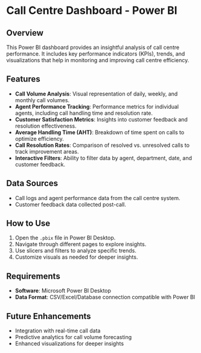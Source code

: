# Call Centre Dashboard - Power BI

## Overview
This Power BI dashboard provides an insightful analysis of call centre performance. It includes key performance indicators (KPIs), trends, and visualizations that help in monitoring and improving call centre efficiency.

## Features
- **Call Volume Analysis**: Visual representation of daily, weekly, and monthly call volumes.
- **Agent Performance Tracking**: Performance metrics for individual agents, including call handling time and resolution rate.
- **Customer Satisfaction Metrics**: Insights into customer feedback and resolution effectiveness.
- **Average Handling Time (AHT)**: Breakdown of time spent on calls to optimize efficiency.
- **Call Resolution Rates**: Comparison of resolved vs. unresolved calls to track improvement areas.
- **Interactive Filters**: Ability to filter data by agent, department, date, and customer feedback.

## Data Sources
- Call logs and agent performance data from the call centre system.
- Customer feedback data collected post-call.

## How to Use
1. Open the `.pbix` file in Power BI Desktop.
2. Navigate through different pages to explore insights.
3. Use slicers and filters to analyze specific trends.
4. Customize visuals as needed for deeper insights.

## Requirements
- **Software**: Microsoft Power BI Desktop
- **Data Format**: CSV/Excel/Database connection compatible with Power BI


## Future Enhancements
- Integration with real-time call data
- Predictive analytics for call volume forecasting
- Enhanced visualizations for deeper insights


